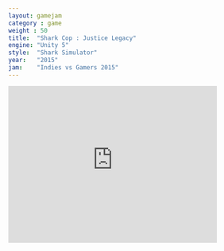 ```yaml
---
layout: gamejam
category : game
weight : 50
title:  "Shark Cop : Justice Legacy"
engine: "Unity 5"
style:  "Shark Simulator"
year:   "2015"
jam:    "Indies vs Gamers 2015"
---
```


<iframe width="420" height="315" src="http://www.youtube.com/embed/JlTwMCFh0rA" frameborder="0" allowfullscreen></iframe>
